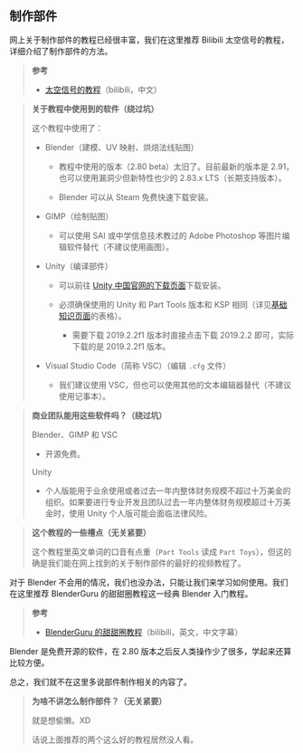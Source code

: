 ## 制作部件

网上关于制作部件的教程已经很丰富，我们在这里推荐 Bilibili 太空信号的教程，详细介绍了制作部件的方法。

> **参考**
>
> - [太空信号的教程](https://space.bilibili.com/64923525/channel/detail?cid=62287)（bilibili，中文）

> **关于教程中使用到的软件（绕过坑）**
>
> 这个教程中使用了：
>
> - Blender（建模、UV 映射、烘焙法线贴图）
>
>   - 教程中使用的版本（2.80 beta）太旧了。目前最新的版本是 2.91，也可以使用漏洞少但新特性也少的 2.83.x LTS（长期支持版本）。
>
>   - Blender 可以从 Steam 免费快速下载安装。
>
> - GIMP（绘制贴图）
>
>   - 可以使用 SAI 或中学信息技术教过的 Adobe Photoshop 等图片编辑软件替代（不建议使用画图）。
>
> - Unity（编译部件）
>
>   - 可以前往 [Unity 中国官网的下载页面](https://unity.cn/releases/full)下载安装。
>
>   - 必须确保使用的 Unity 和 Part Tools 版本和 KSP 相同（详见[基础知识页面](https://github.com/NKID00/GuideToKSPModMaking/wiki/基础知识)的表格）。
>
>     - 需要下载 2019.2.2f1 版本时直接点击下载 2019.2.2 即可，实际下载的是 2019.2.2f1 版本。
>
> - Visual Studio Code（简称 VSC）（编辑 `.cfg` 文件）
>
>   - 我们建议使用 VSC，但也可以使用其他的文本编辑器替代（不建议使用记事本）。

> **商业团队能用这些软件吗？（绕过坑）**
>
> Blender、GIMP 和 VSC
>
> - 开源免费。
>
> Unity
>
> - 个人版能用于业余使用或者过去一年内整体财务规模不超过十万美金的组织。如果要进行专业开发且团队过去一年内整体财务规模超过十万美金时，使用 Unity 个人版可能会面临法律风险。

> **这个教程的一些槽点（无关紧要）**
>
> 这个教程里英文单词的口音有点重（`Part Tools` 读成 `Part Toys`），但这的确是我们能在网上找到的关于制作部件的最好的视频教程了。

对于 Blender 不会用的情况，我们也没办法，只能让我们来学习如何使用。我们在这里推荐 BlenderGuru 的甜甜圈教程这一经典 Blender 入门教程。

> **参考**
>
> - [BlenderGuru 的甜甜圈教程](https://space.bilibili.com/290114777/channel/detail?cid=116612)（bilibili，英文，中文字幕）

Blender 是免费开源的软件，在 2.80 版本之后反人类操作少了很多，学起来还算比较方便。

总之，我们就不在这里多说部件制作相关的内容了。

> **为啥不讲怎么制作部件？（无关紧要）**
>
> 就是想偷懒。XD
>
> 话说上面推荐的两个这么好的教程居然没人看。
